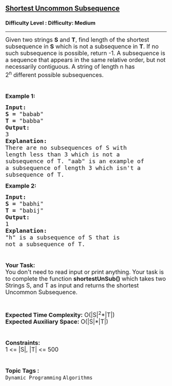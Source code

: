 <h2><a href="https://www.geeksforgeeks.org/problems/shortest-uncommon-subsequence5746/1">Shortest Uncommon Subsequence</a></h2><h3>Difficulty Level : Difficulty: Medium</h3><hr><div class="problems_problem_content__Xm_eO"><p><span style="font-size: 18px;">Given two strings <strong>S</strong> and <strong>T</strong>, find length of the shortest subsequence in <strong>S</strong> which is not a subsequence in <strong>T</strong>. If no such subsequence is possible, return -1. A subsequence is a sequence that appears in the same relative order, but not necessarily contiguous. A string of length n has 2<sup>n</sup>&nbsp;different possible subsequences.</span></p>
<p>&nbsp;</p>
<p><span style="font-size: 18px;"><strong>Example 1:</strong></span></p>
<pre><span style="font-size: 18px;"><strong>Input:</strong></span>
<span style="font-size: 18px;"><strong>S = </strong>"babab"</span>
<span style="font-size: 18px;"><strong>T = </strong>"babba"</span>
<span style="font-size: 18px;"><strong>Output:</strong></span>
<span style="font-size: 18px;">3</span>
<span style="font-size: 18px;"><strong>Explanation:</strong></span>
<span style="font-size: 18px;">There are no subsequences of S with
length less than 3 which is not a
subsequence of T. "aab" is an example of
a subsequence of length 3 which isn't a
subsequence of T.</span></pre>
<p><span style="font-size: 18px;"><strong>Example 2:</strong></span></p>
<pre><span style="font-size: 18px;"><strong>Input:</strong></span>
<span style="font-size: 18px;"><strong>S = </strong>"babhi"</span>
<span style="font-size: 18px;"><strong>T = </strong>"babij"</span>
<span style="font-size: 18px;"><strong>Output:</strong></span>
<span style="font-size: 18px;">1</span>
<span style="font-size: 18px;"><strong>Explanation:</strong></span>
<span style="font-size: 18px;">"h" is a subsequence of S that is
not a subsequence of T.</span></pre>
<p>&nbsp;</p>
<p><span style="font-size: 18px;"><strong>Your Task:</strong><br>You don't need to read input or print anything. Your task is to complete the function <strong>shortestUnSub()</strong> which takes two Strings S, and T as input and returns the shortest Uncommon Subsequence.</span></p>
<p>&nbsp;</p>
<p><span style="font-size: 18px;"><strong>Expected Time Complexity:</strong> O(|S|<sup>2</sup>*|T|)<br><strong>Expected Auxiliary Space:</strong> O(|S|*|T|)</span></p>
<p>&nbsp;</p>
<p><span style="font-size: 18px;"><strong>Constraints:</strong></span><br><span style="font-size: 18px;">1 &lt;= |S|, |T| &lt;= 500</span></p></div><br><p><span style=font-size:18px><strong>Topic Tags : </strong><br><code>Dynamic Programming</code>&nbsp;<code>Algorithms</code>&nbsp;